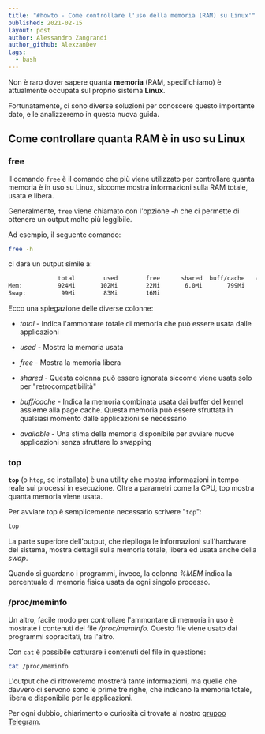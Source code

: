 ```yaml
---
title: "#howto - Come controllare l'uso della memoria (RAM) su Linux'"
published: 2021-02-15
layout: post
author: Alessandro Zangrandi
author_github: AlexzanDev
tags:
  - bash
---
```

Non è raro dover sapere quanta **memoria** (RAM, specifichiamo) è attualmente occupata sul proprio sistema **Linux**.

Fortunatamente, ci sono diverse soluzioni per conoscere questo importante dato, e le analizzeremo in questa nuova guida.

## Come controllare quanta RAM è in uso su Linux

### free

Il comando `free` è il comando che più viene utilizzato per controllare quanta memoria è in uso su Linux, siccome mostra informazioni sulla RAM totale, usata e libera.

Generalmente, `free` viene chiamato con l'opzione *-h* che ci permette di ottenere un output molto più leggibile.

Ad esempio, il seguente comando:

```bash
free -h
```

ci darà un output simile a:

```bash
              total        used        free      shared  buff/cache   available
Mem:          924Mi       102Mi        22Mi       6.0Mi       799Mi       763Mi
Swap:          99Mi        83Mi        16Mi
```

Ecco una spiegazione delle diverse colonne:

- *total* - Indica l'ammontare totale di memoria che può essere usata dalle applicazioni

- *used* - Mostra la memoria usata

- *free* - Mostra la memoria libera

- *shared* - Questa colonna può essere ignorata siccome viene usata solo per "retrocompatibilità"

- *buff/cache* - Indica la memoria combinata usata dai buffer del kernel assieme alla page cache. Questa memoria può essere sfruttata in qualsiasi momento dalle applicazioni se necessario

- *available* - Una stima della memoria disponibile per avviare nuove applicazioni senza sfruttare lo swapping

### top

**`top`** (o `htop`, se installato) è una utility che mostra informazioni in tempo reale sui processi in esecuzione. Oltre a parametri come la CPU, top mostra quanta memoria viene usata.

Per avviare top è semplicemente necessario scrivere "`top`":

```bash
top
```

La parte superiore dell'output, che riepiloga le informazioni sull'hardware del sistema, mostra dettagli sulla memoria totale, libera ed usata anche della *swap*.

Quando si guardano i programmi, invece, la colonna *%MEM* indica la percentuale di memoria fisica usata da ogni singolo processo.

### /proc/meminfo

Un altro, facile modo per controllare l'ammontare di memoria in uso è mostrate i contenuti del file */proc/meminfo*. Questo file viene usato dai programmi sopracitati, tra l'altro.

Con `cat` è possibile catturare i contenuti del file in questione:

```bash
cat /proc/meminfo
```

L'output che ci ritroveremo mostrerà tante informazioni, ma quelle che davvero ci servono sono le prime tre righe, che indicano la memoria totale, libera e disponibile per le applicazioni.

Per ogni dubbio, chiarimento o curiosità ci trovate al nostro [gruppo Telegram](https://t.me/linuxpeople).